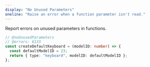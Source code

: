 ```yaml
---
display: "No Unused Parameters"
oneline: "Raise an error when a function parameter isn't read."
---
```


Report errors on unused parameters in functions.

```ts 
// @noUnusedParameters
// @errors: 6133
const createDefaultKeyboard = (modelID: number) => {
  const defaultModelID = 23;
  return { type: "keyboard", modelID: defaultModelID };
};
```

